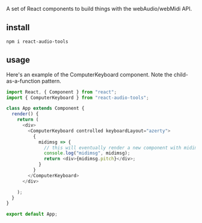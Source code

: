 A set of React components to build things with the webAudio/webMidi API.

## install

`npm i react-audio-tools`

## usage

Here's an example of the ComputerKeyboard component. Note the child-as-a-function pattern.

```js
import React, { Component } from "react";
import { ComputerKeyboard } from "react-audio-tools";

class App extends Component {
  render() {
    return (
      <div>
        <ComputerKeyboard controlled keyboardLayout="azerty">
          {
            midimsg => {
              // this will eventually render a new component with midimsg prop input.
              console.log("midimsg", midimsg);
              return <div>{midimsg.pitch}</div>;
            }
          }
        </ComputerKeyboard>
      </div>

    );
  }
}

export default App;
```